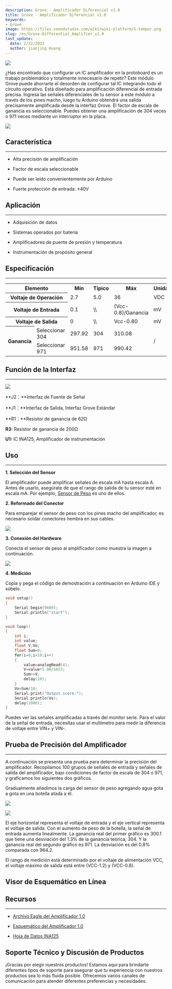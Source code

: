 ```yaml
---
description: Grove - Amplificador Diferencial v1.0
title: Grove - Amplificador Diferencial v1.0
keywords:
- Grove
image: https://files.seeedstudio.com/wiki/wiki-platform/S-tempor.png
slug: /es/Grove-Differential_Amplifier_v1.0
last_update:
  date: 2/22/2023
  author: jianjing Huang
---
```


<!-- ---
name: Grove - Amplificador Diferencial v1.0
category: Sensor
bzurl: https://www.seeedstudio.com/Grove-Differential-Amplifier-p-1284.html
oldwikiname:  Grove - Amplificador Diferencial v1.0
prodimagename:  Amplifier_V2.jpg
surveyurl: https://www.research.net/r/Grove-Differential_Amplifier_v1
sku:    103020016
--- -->
![](https://files.seeedstudio.com/wiki/Grove-Differential_Amplifier_v1.0/img/Amplifier_V2.jpg)

¿Has encontrado que configurar un IC amplificador en la protoboard es un trabajo problemático y totalmente innecesario de repetir? Este módulo Grove puede ahorrarte el desorden de configurar tal IC integrando todo el circuito operativo. Está diseñado para amplificación diferencial de entrada precisa. Ingresa las señales diferenciales de tu sensor a este módulo a través de los pines macho, luego tu Arduino obtendrá una salida precisamente amplificada desde la interfaz Grove. El factor de escala de ganancia es seleccionable. Puedes obtener una amplificación de 304 veces o 971 veces mediante un interruptor en la placa.

[![](https://files.seeedstudio.com/wiki/Seeed-WiKi/docs/images/300px-Get_One_Now_Banner-ragular.png)](https://www.seeedstudio.com/Grove-Differential-Amplifier-p-1284.html)

## Característica

---

* Alta precisión de amplificación

* Factor de escala seleccionable

* Puede ser leído convenientemente por Arduino

* Fuerte protección de entrada: ±40V

## Aplicación

---

* Adquisición de datos

* Sistemas operados por batería

* Amplificadores de puente de presión y temperatura

* Instrumentación de propósito general

## Especificación

---
<table cellspacing="0" width="80%">
  <tr>
    <th colspan="2" scope="col"> Elemento</th>
    <th scope="col"> Mín</th>
    <th scope="col"> Típico</th>
    <th scope="col"> Máx</th>
    <th scope="col"> Unidad</th>
  </tr>
  <tr>
    <th colspan="2" scope="row"> Voltaje de Operación</th>
    <td> 2.7</td>
    <td> 5.0</td>
    <td> 36</td>
    <td> VDC</td>
  </tr>
  <tr>
    <th colspan="2" scope="row"> Voltaje de Entrada</th>
    <td> 0.1</td>
    <td> \\</td>
    <td> (Vcc-0.8)/Ganancia</td>
    <td> mV</td>
  </tr>
  <tr>
    <th colspan="2" scope="row"> Voltaje de Salida</th>
    <td> 0</td>
    <td> \\</td>
    <td> Vcc-0.80</td>
    <td> mV</td>
  </tr>
  <tr>
    <th rowspan="2"> Ganancia</th>
    <td> Seleccionar 304</td>
    <td> 297.92</td>
    <td> 304</td>
    <td> 310.08</td>
    <td colspan="2" rowspan="2"> /</td>
  </tr>
  <tr>
    <td> Seleccionar 971</td>
    <td> 951.58</td>
    <td> 971</td>
    <td> 990.42</td>
  </tr>
</table>

## Función de la Interfaz

---
![](https://files.seeedstudio.com/wiki/Grove-Differential_Amplifier_v1.0/img/Amplifier_Interface3.jpg)

**J2：**Interfaz de Fuente de Señal

**J1：**Interfaz de Salida, Interfaz Grove Estándar

**R1：**Resistor de ganancia de 62Ω

**R3:** Resistor de ganancia de 200Ω

**U1:** IC INA125, Amplificador de instrumentación

## Uso

---
**1. Selección del Sensor**

El amplificador puede amplificar señales de escala mA hasta escala A. Antes de usarlo, asegúrate de que el rango de salida de tu sensor esté en escala mA. Por ejemplo, [Sensor de Peso](/es/Weight_Sensor_Load_Cell_0-500g) es uno de ellos.

**2. Reformado del Conector**

Para emparejar el sensor de peso con los pines macho del amplificador, es necesario soldar conectores hembra en sus cables.

![](https://files.seeedstudio.com/wiki/Grove-Differential_Amplifier_v1.0/img/Solder.jpg)

**3. Conexión del Hardware**

Conecta el sensor de peso al amplificador como muestra la imagen a continuación.

![](https://files.seeedstudio.com/wiki/Grove-Differential_Amplifier_v1.0/img/Connect5.jpg)

**4. Medición**

Copia y pega el código de demostración a continuación en Arduino IDE y súbelo.

```cpp
void setup()
{
    Serial.begin(9600);
    Serial.println("start");
}

void loop()
{
    int i;
    int value;
    float V,Vo;
    float Sum=0;
    for(i=0;i<10;i++)
    {
        value=analogRead(4);
        V=value*5.00/1023;
        Sum+=V;
        delay(10);
    }
    Vo=Sum/10;
    Serial.print("Output score:");
    Serial.println(Vo);
    delay(1000);
}
```

Puedes ver las señales amplificadas a través del monitor serie. Para el valor de la señal de entrada, necesitas usar el multímetro para medir la diferencia de voltaje entre VIN+ y VIN-.

## Prueba de Precisión del Amplificador

---
A continuación se presenta una prueba para determinar la precisión del amplificador. Recopilamos 100 grupos de señales de entrada y señales de salida del amplificador, bajo condiciones de factor de escala de 304 o 971, y graficamos los siguientes dos gráficos.

Gradualmente añadimos la carga del sensor de peso agregando agua gota a gota en una botella atada a él.

![](https://files.seeedstudio.com/wiki/Grove-Differential_Amplifier_v1.0/img/TEST_Score1.jpg)

![](https://files.seeedstudio.com/wiki/Grove-Differential_Amplifier_v1.0/img/Test_Score_Picture2.jpg)

El eje horizontal representa el voltaje de entrada y el eje vertical representa el voltaje de salida. Con el aumento de peso de la botella, la señal de entrada aumenta linealmente. La ganancia real del primer gráfico es 300.1 que tiene una desviación del 1.3% de la ganancia teórica, 304. Y la ganancia real del segundo gráfico es 971. La desviación es del 0.8% comparada con 964.2.

El rango de medición está determinado por el voltaje de alimentación VCC, el voltaje máximo de salida está entre (VCC-1.2) y (VCC-0.8).

## Visor de Esquemático en Línea

<div className="altium-ecad-viewer" data-project-src="https://files.seeedstudio.com/wiki/Grove-Differential_Amplifier_v1.0/res/Amplifier_eagle_file.zip" style={{borderRadius: '0px 0px 4px 4px', height: 500, borderStyle: 'solid', borderWidth: 1, borderColor: 'rgb(241, 241, 241)', overflow: 'hidden', maxWidth: 1280, maxHeight: 700, boxSizing: 'border-box'}}>
</div>

## Recursos

---

* [Archivo Eagle del Amplificador 1.0](https://files.seeedstudio.com/wiki/Grove-Differential_Amplifier_v1.0/res/Amplifier_eagle_file.zip)

* [Esquemático del Amplificador 1.0](https://files.seeedstudio.com/wiki/Grove-Differential_Amplifier_v1.0/res/Amplifier.pdf)

* [Hoja de Datos INA125](https://files.seeedstudio.com/wiki/Grove-Differential_Amplifier_v1.0/res/INA125.pdf)

## Soporte Técnico y Discusión de Productos

¡Gracias por elegir nuestros productos! Estamos aquí para brindarte diferentes tipos de soporte para asegurar que tu experiencia con nuestros productos sea lo más fluida posible. Ofrecemos varios canales de comunicación para atender diferentes preferencias y necesidades.

<div class="button_tech_support_container">
<a href="https://forum.seeedstudio.com/" class="button_forum"></a> 
<a href="https://www.seeedstudio.com/contacts" class="button_email"></a>
</div>

<div class="button_tech_support_container">
<a href="https://discord.gg/eWkprNDMU7" class="button_discord"></a> 
<a href="https://github.com/Seeed-Studio/wiki-documents/discussions/69" class="button_discussion"></a>
</div>
